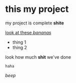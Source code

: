# this my project

my project is complete **shite**

[look at these *bananas*](https://www.google.co.uk/search?q=bananas&source=lnms&tbm=isch&sa=X&ved=0ahUKEwiu8Yq5s4zXAhUL8YMKHZ5FCkwQ_AUICigB&biw=1027&bih=635&dpr=2)

- thing 1
- thing 2

look how much **shit** we've done

```
haha
```


*beep*
